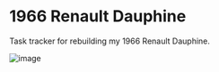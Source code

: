 1966 Renault Dauphine
=====================

Task tracker for rebuilding my 1966 Renault Dauphine.

![image](https://lh3.googleusercontent.com/-eKT96iddgyY/UgfVW-U4bsI/AAAAAAAANoU/CWcTX-FbiHY/w644-h483-no/%2524T2eC16R%252C%2521y8E9s2fjK4YBR9r0ml8rw%257E%257E60_3.JPG)
